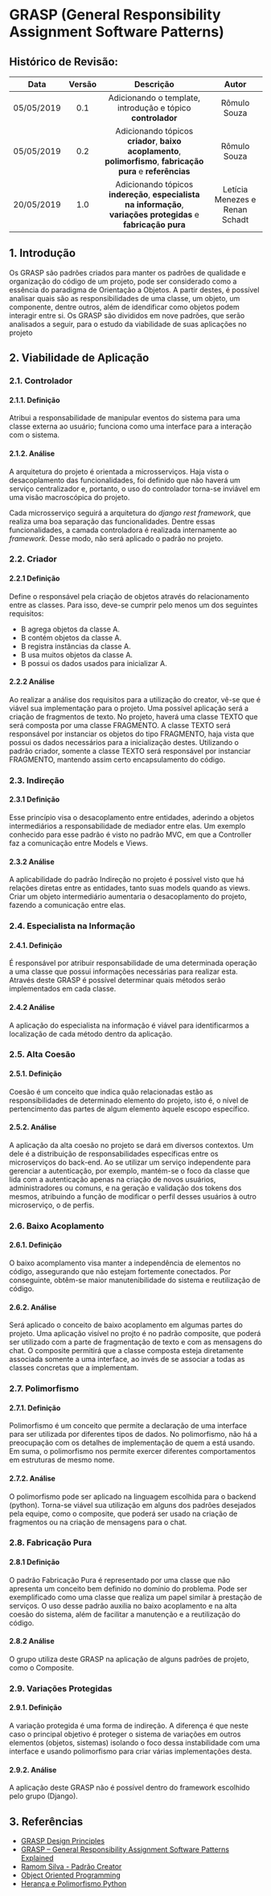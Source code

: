 # GRASP (General Responsibility Assignment Software Patterns)

## Histórico de Revisão:
| Data | Versão | Descrição | Autor |
|:---:|:---:|:---:|:---:|
| 05/05/2019 | 0.1 | Adicionando o template, introdução e tópico **controlador** | Rômulo Souza |
| 05/05/2019 | 0.2 | Adicionando tópicos **criador**, **baixo acoplamento**, **polimorfismo**, **fabricação pura** e **referências** | Rômulo Souza |
| 20/05/2019 | 1.0 | Adicionando tópicos **indereção**, **especialista na informação**, **variações protegidas** e **fabricação pura** | Letícia Menezes e Renan Schadt |


## 1. Introdução

Os GRASP são padrões criados para manter os padrões de qualidade e organização do código de um projeto, pode ser considerado como a essência do paradigma de Orientação a Objetos. A partir destes, é possível analisar quais são as responsibilidades de uma classe, um objeto, um componente, dentre outros, além de idendificar como objetos podem interagir entre si. Os GRASP são divididos em nove padrões, que serão analisados a seguir, para o estudo da viabilidade de suas aplicações no projeto

## 2. Viabilidade de Aplicação

### 2.1. Controlador

#### 2.1.1. Definição

Atribui a responsabilidade de manipular eventos do sistema para uma classe externa ao usuário; funciona como uma interface para a interação com o sistema. 

#### 2.1.2. Análise

A arquitetura do projeto é orientada a microsserviços. Haja vista o desacoplamento das funcionalidades, foi definido que não haverá um serviço centralizador e, portanto, o uso do controlador torna-se inviável em uma visão macroscópica do projeto.

Cada microsserviço seguirá a arquitetura do _django rest framework_, que realiza uma boa separação das funcionalidades. Dentre essas funcionalidades, a camada controladora é realizada internamente ao _framework_. Desse modo, não será aplicado o padrão no projeto.

### 2.2. Criador

#### 2.2.1 Definição

Define o responsável pela criação de objetos através do relacionamento entre as classes. Para isso, deve-se cumprir pelo menos um dos seguintes requisitos:

* B agrega objetos da classe A.
* B contém objetos da classe A.
* B registra instâncias da classe A.
* B usa muitos objetos da classe A.
* B possui os dados usados para inicializar A.

#### 2.2.2 Análise

Ao realizar a análise dos requisitos para a utilização do creator, vê-se que é viável sua implementação para o projeto. Uma possível aplicação será a criação de fragmentos de texto. No projeto, haverá uma classe TEXTO que será composta por uma classe FRAGMENTO. A classe TEXTO será responsável por instanciar os objetos do tipo FRAGMENTO, haja vista que possui os dados necessários para a inicialização destes. Utilizando o padrão criador, somente a classe TEXTO será responsável por instanciar FRAGMENTO, mantendo assim certo encapsulamento do código.

### 2.3. Indireção

#### 2.3.1 Definição
Esse princípio visa o desacoplamento entre entidades, aderindo a objetos intermediários a responsabilidade de mediador entre elas. Um exemplo conhecido para esse padrão é visto no padrão MVC, em que a Controller faz a comunicação entre Models e Views.

#### 2.3.2 Análise
A aplicabilidade do padrão Indireção no projeto é possível visto que há relações diretas entre as entidades, tanto suas models quando as views. Criar um objeto intermediário aumentaria o desacoplamento do projeto, fazendo a comunicação entre elas.

### 2.4. Especialista na Informação

#### 2.4.1. Definição
É responsável por atribuir responsabilidade de uma determinada operação a uma classe que possui informações necessárias para realizar esta. Através deste GRASP é possível determinar quais métodos serão implementados em cada classe.

#### 2.4.2 Análise
A aplicação do especialista na informação é viável para identificarmos a localização de cada método dentro da aplicação. 

### 2.5. Alta Coesão

#### 2.5.1. Definição

Coesão é um conceito que indica quão relacionadas estão as responsibilidades de determinado elemento do projeto, isto é, o nível de pertencimento das partes de algum elemento àquele escopo específico.

#### 2.5.2. Análise

A aplicação da alta coesão no projeto se dará em diversos contextos. Um dele é a distribuição de responsabilidades específicas entre os microserviços do back-end. Ao se utilizar um serviço independente para gerenciar a autenticação, por exemplo, mantém-se o foco da classe que lida com a autenticação apenas na criação de novos usuários, administradores ou comuns, e na geração e validação dos tokens dos mesmos, atribuindo a função de modificar o perfil desses usuários à outro microserviço, o de perfis.

### 2.6. Baixo Acoplamento

#### 2.6.1. Definição

O baixo acomplamento visa manter a independência de elementos no código, assegurando que não estejam fortemente conectados. Por conseguinte, obtêm-se maior manutenibilidade do sistema e reutilização de código.

#### 2.6.2. Análise

Será aplicado o conceito de baixo acoplamento em algumas partes do projeto. Uma aplicação visível no projto é no padrão composite, que poderá ser utilizado com a parte de fragmentação de texto e com as mensagens do chat. O composite permitirá que a classe composta esteja diretamente associada somente a uma interface, ao invés de se associar a todas as classes concretas que a implementam.

### 2.7. Polimorfismo

#### 2.7.1. Definição

Polimorfismo é um conceito que permite a declaração de uma  interface para ser utilizada por diferentes tipos de dados. No polimorfismo, não há a preocupação com os detalhes de implementação de quem a está usando. Em suma, o polimorfismo nos permite exercer diferentes comportamentos em estruturas de mesmo nome.

#### 2.7.2. Análise

O polimorfismo pode ser aplicado na linguagem escolhida para o backend (python). Torna-se viável sua utilização em alguns dos padrões desejados pela equipe, como o composite, que poderá ser usado na criação de fragmentos ou na criação de mensagens para o chat.

### 2.8. Fabricação Pura

#### 2.8.1 Definição
O padrão Fabricação Pura é representado por uma classe que não apresenta um conceito bem definido no domínio do problema. Pode ser exemplificado como uma classe que realiza um papel similar à prestação de serviços. O uso desse padrão auxilia no baixo acoplamento e na alta coesão do sistema, além de facilitar a manutenção e a reutilização do código.

#### 2.8.2 Análise
O grupo utiliza deste GRASP na aplicação de alguns padrões de projeto, como o Composite.

### 2.9. Variações Protegidas

#### 2.9.1. Definição
A variação protegida é uma forma de indireção. A diferença é que neste caso o principal objetivo é proteger o sistema de variações em outros elementos (objetos, sistemas) isolando o foco dessa instabilidade com uma interface e usando polimorfismo para criar várias implementações desta.

#### 2.9.2. Análise
A aplicação deste GRASP não é possível dentro do framework escolhido pelo grupo (Django).

## 3. Referências

* [GRASP Design Principles](https://www.cs.colorado.edu/~kena/classes/5448/f12/presentation-materials/rao.pdf)
* [GRASP – General Responsibility Assignment Software Patterns Explained](http://www.kamilgrzybek.com/design/grasp-explained/)
* [Ramom Silva - Padrão Creator](http://ramonsilva.net/boas-praticas/grasp/creator-padroes-grasp/)
* [Object Oriented Programming](https://medium.com/from-the-scratch/oop-everything-you-need-to-know-about-object-oriented-programming-aee3c18e281b)
* [Herança e Polimorfismo Python](https://www.caelum.com.br/apostila-python-orientacao-objetos/heranca-e-classes-abstratas/#exerccios---classes-abstratas)

